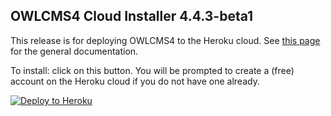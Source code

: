 ## OWLCMS4 Cloud Installer 4.4.3-beta1

This release is for deploying OWLCMS4 to the Heroku cloud.  See [this page](https://jflamy.github.io/owlcms4/#/index) for the general documentation.

To install: click on this button.  You will be prompted to create a (free) account on the Heroku cloud if you do not have one already.

[![Deploy to Heroku](https://www.herokucdn.com/deploy/button.png)](https://heroku.com/deploy?template=https://github.com/jflamy/owlcms4/tree/4.4.3-beta1)

